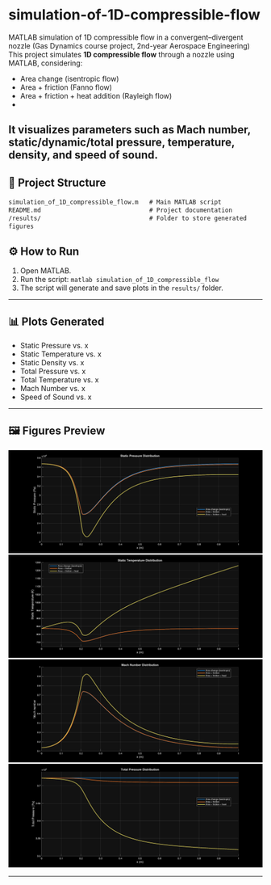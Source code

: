 # simulation-of-1D-compressible-flow
MATLAB simulation of 1D compressible flow in a convergent–divergent nozzle (Gas Dynamics course project, 2nd-year Aerospace Engineering)
This project simulates **1D compressible flow** through a nozzle using MATLAB, considering:
- Area change (isentropic flow)
- Area + friction (Fanno flow)
- Area + friction + heat addition (Rayleigh flow)
- 
It visualizes parameters such as Mach number, static/dynamic/total pressure, temperature, density, and speed of sound.
---
## 📂 Project Structure

```
simulation_of_1D_compressible_flow.m   # Main MATLAB script
README.md                              # Project documentation
/results/                              # Folder to store generated figures
```
## ⚙️ How to Run
1. Open MATLAB.
2. Run the script: ```matlab simulation_of_1D_compressible_flow  ```
3. The script will generate and save plots in the `results/` folder.

---
## 📊 Plots Generated
- Static Pressure vs. x  
- Static Temperature vs. x  
- Static Density vs. x  
- Total Pressure vs. x  
- Total Temperature vs. x  
- Mach Number vs. x  
- Speed of Sound vs. x  

---

## 🖼️ Figures Preview
![Static Pressure](results/static_pressure.png)  
![Static Temperature](results/static_temperature.png)  
![Mach Number](results/mach_number.png)  
![Total Pressure](results/total_pressure.png)  

---

